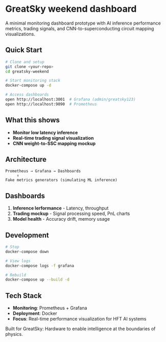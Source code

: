 # GreatSky weekend dashboard

A minimal monitoring dashboard prototype with AI inference performance metrics, trading signals, and CNN-to-superconducting circuit mapping visualizations.

## Quick Start

```bash
# Clone and setup
git clone <your-repo>
cd greatsky-weekend

# Start monitoring stack
docker-compose up -d

# Access dashboards
open http://localhost:3001  # Grafana (admin/greatsky123)
open http://localhost:9090  # Prometheus
```

## What this shows

- **Monitor low latency inference**
- **Real-time trading signal visualization** 
- **CNN weight-to-SSC mapping mockup**

## Architecture

```
Prometheus → Grafana → Dashboards
     ↑
Fake metrics generators (simulating ML inference)
```

## Dashboards

1. **Inference lerformance** - Latency, throughput
2. **Trading mockup** - Signal processing speed, PnL charts 
3. **Model health** - Accuracy drift, memory usage

## Development

```bash
# Stop
docker-compose down

# View logs
docker-compose logs -f grafana

# Rebuild
docker-compose up --build -d
```

## Tech Stack

- **Monitoring**: Prometheus + Grafana
- **Deployment**: Docker
- **Focus**: Real-time performance visualization for HFT AI systems


Built for GreatSky: Hardware to enable intelligence at the boundaries of physics.
